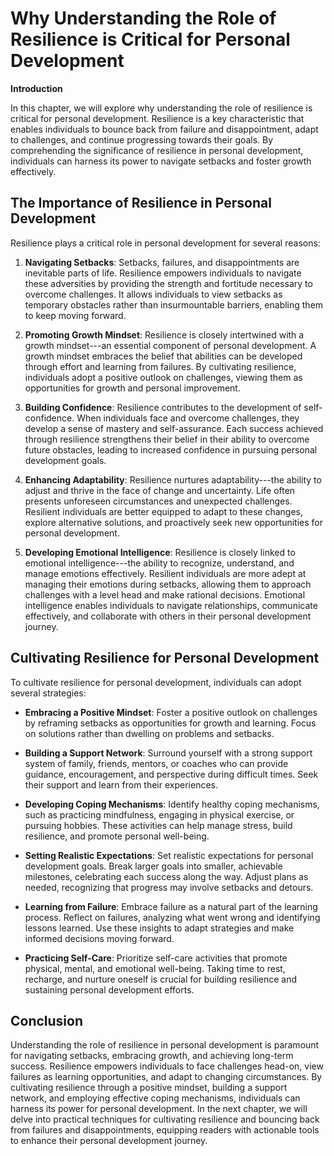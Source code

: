 Why Understanding the Role of Resilience is Critical for Personal Development
========================================================================================

**Introduction**

In this chapter, we will explore why understanding the role of resilience is critical for personal development. Resilience is a key characteristic that enables individuals to bounce back from failure and disappointment, adapt to challenges, and continue progressing towards their goals. By comprehending the significance of resilience in personal development, individuals can harness its power to navigate setbacks and foster growth effectively.

The Importance of Resilience in Personal Development
----------------------------------------------------

Resilience plays a critical role in personal development for several reasons:

1. **Navigating Setbacks**: Setbacks, failures, and disappointments are inevitable parts of life. Resilience empowers individuals to navigate these adversities by providing the strength and fortitude necessary to overcome challenges. It allows individuals to view setbacks as temporary obstacles rather than insurmountable barriers, enabling them to keep moving forward.

2. **Promoting Growth Mindset**: Resilience is closely intertwined with a growth mindset---an essential component of personal development. A growth mindset embraces the belief that abilities can be developed through effort and learning from failures. By cultivating resilience, individuals adopt a positive outlook on challenges, viewing them as opportunities for growth and personal improvement.

3. **Building Confidence**: Resilience contributes to the development of self-confidence. When individuals face and overcome challenges, they develop a sense of mastery and self-assurance. Each success achieved through resilience strengthens their belief in their ability to overcome future obstacles, leading to increased confidence in pursuing personal development goals.

4. **Enhancing Adaptability**: Resilience nurtures adaptability---the ability to adjust and thrive in the face of change and uncertainty. Life often presents unforeseen circumstances and unexpected challenges. Resilient individuals are better equipped to adapt to these changes, explore alternative solutions, and proactively seek new opportunities for personal development.

5. **Developing Emotional Intelligence**: Resilience is closely linked to emotional intelligence---the ability to recognize, understand, and manage emotions effectively. Resilient individuals are more adept at managing their emotions during setbacks, allowing them to approach challenges with a level head and make rational decisions. Emotional intelligence enables individuals to navigate relationships, communicate effectively, and collaborate with others in their personal development journey.

Cultivating Resilience for Personal Development
-----------------------------------------------

To cultivate resilience for personal development, individuals can adopt several strategies:

* **Embracing a Positive Mindset**: Foster a positive outlook on challenges by reframing setbacks as opportunities for growth and learning. Focus on solutions rather than dwelling on problems and setbacks.

* **Building a Support Network**: Surround yourself with a strong support system of family, friends, mentors, or coaches who can provide guidance, encouragement, and perspective during difficult times. Seek their support and learn from their experiences.

* **Developing Coping Mechanisms**: Identify healthy coping mechanisms, such as practicing mindfulness, engaging in physical exercise, or pursuing hobbies. These activities can help manage stress, build resilience, and promote personal well-being.

* **Setting Realistic Expectations**: Set realistic expectations for personal development goals. Break larger goals into smaller, achievable milestones, celebrating each success along the way. Adjust plans as needed, recognizing that progress may involve setbacks and detours.

* **Learning from Failure**: Embrace failure as a natural part of the learning process. Reflect on failures, analyzing what went wrong and identifying lessons learned. Use these insights to adapt strategies and make informed decisions moving forward.

* **Practicing Self-Care**: Prioritize self-care activities that promote physical, mental, and emotional well-being. Taking time to rest, recharge, and nurture oneself is crucial for building resilience and sustaining personal development efforts.

Conclusion
----------

Understanding the role of resilience in personal development is paramount for navigating setbacks, embracing growth, and achieving long-term success. Resilience empowers individuals to face challenges head-on, view failures as learning opportunities, and adapt to changing circumstances. By cultivating resilience through a positive mindset, building a support network, and employing effective coping mechanisms, individuals can harness its power for personal development. In the next chapter, we will delve into practical techniques for cultivating resilience and bouncing back from failures and disappointments, equipping readers with actionable tools to enhance their personal development journey.

